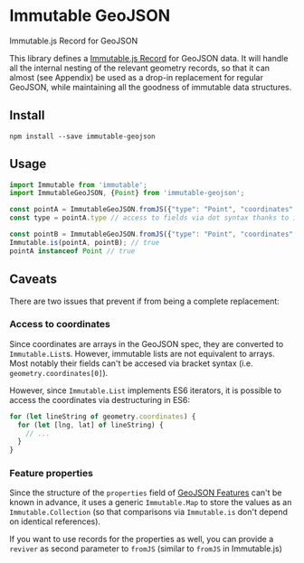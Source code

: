 # Immutable GeoJSON
Immutable.js Record for GeoJSON

This library defines a [Immutable.js Record][record] for GeoJSON data.
It will handle all the internal nesting of the relevant geometry records,
so that it can almost (see Appendix) be used as a drop-in replacement for regular GeoJSON,
while maintaining all the goodness of immutable data structures.

## Install

`npm install --save immutable-geojson`

## Usage

```js
import Immutable from 'immutable';
import ImmutableGeoJSON, {Point} from 'immutable-geojson';

const pointA = ImmutableGeoJSON.fromJS({"type": "Point", "coordinates": [100.0, 0.0]});
const type = pointA.type // access to fields via dot syntax thanks to immutable records

const pointB = ImmutableGeoJSON.fromJS({"type": "Point", "coordinates": [100.0, 0.0]});
Immutable.is(pointA, pointB); // true
pointA instanceof Point // true
```

## Caveats

There are two issues that prevent if from being a complete replacement:

### Access to coordinates
Since coordinates are arrays in the GeoJSON spec, they are converted to `Immutable.List`s.
However, immutable lists are not equivalent to arrays. 
Most notably their fields can't be accesed via bracket syntax (i.e. `geometry.coordinates[0]`).

However, since `Immutable.List` implements ES6 iterators, 
it is possible to access the coordinates via destructuring in ES6:

```js
for (let lineString of geometry.coordinates) {
  for (let [lng, lat] of lineString) {
    // ...
  }
}
```

### Feature properties
Since the structure of the `properties` field of [GeoJSON Features][feature] can't be known in advance, 
it uses a generic `Immutable.Map` to store the values as an `Immutable.Collection` 
(so that comparisons via `Immutable.is` don't depend on identical references).

If you want to use records for the properties as well, you can provide a `reviver` as second parameter to `fromJS`
(similar to `fromJS` in Immutable.js)


[record]: https://facebook.github.io/immutable-js/docs/#/Record
[feature]: http://geojson.org/geojson-spec.html#feature-objects
